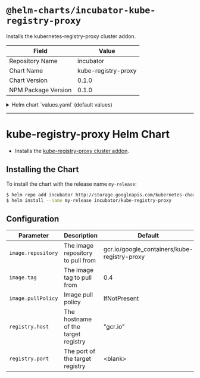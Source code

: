 # `@helm-charts/incubator-kube-registry-proxy`

Installs the kubernetes-registry-proxy cluster addon.

| Field               | Value               |
| ------------------- | ------------------- |
| Repository Name     | incubator           |
| Chart Name          | kube-registry-proxy |
| Chart Version       | 0.1.0               |
| NPM Package Version | 0.1.0               |

<details>

<summary>Helm chart `values.yaml` (default values)</summary>

```yaml
image:
  repository: gcr.io/google_containers/kube-registry-proxy
  tag: 0.4
  pullPolicy: IfNotPresent

registry:
  host: 'gcr.io'
  port: ''
```

</details>

---

# kube-registry-proxy Helm Chart

- Installs the [kube-registry-proxy cluster addon](https://github.com/kubernetes/kubernetes/tree/master/cluster/addons/registry).

## Installing the Chart

To install the chart with the release name `my-release`:

```bash
$ helm repo add incubator http://storage.googleapis.com/kubernetes-charts-incubator
$ helm install --name my-release incubator/kube-registry-proxy
```

## Configuration

| Parameter          | Description                         | Default                                      |
| ------------------ | ----------------------------------- | -------------------------------------------- |
| `image.repository` | The image repository to pull from   | gcr.io/google_containers/kube-registry-proxy |
| `image.tag`        | The image tag to pull from          | 0.4                                          |
| `image.pullPolicy` | Image pull policy                   | IfNotPresent                                 |
| `registry.host`    | The hostname of the target registry | "gcr.io"                                     |
| `registry.port`    | The port of the target registry     | \<blank>                                     |
